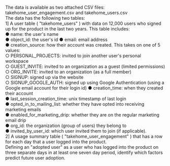 The data is available as two attached CSV files: takehome_user_engagement.csv and takehome_users.csv   
The data has the following two tables:   
1] A user table ( "takehome_users" ) with data on 12,000 users who signed up for the product in the last two years. This table includes:   
  ● name: the user's name   
  ● object_id: the user's id
  ● email: email address   
  ● creation_source: how their account was created. This takes on one of 5 values:   
    ○ PERSONAL_PROJECTS: invited to join another user's personal workspace   
    ○ GUEST_INVITE: invited to an organization as a guest (limited permissions)  
    ○ ORG_INVITE: invited to an organization (as a full member)  
    ○ SIGNUP: signed up via the website  
    ○ SIGNUP_GOOGLE_AUTH: signed up using Google Authentication (using a Google email account for their login id) 
  ● creation_time: when they created their account   
  ● last_session_creation_time: unix timestamp of last login  
  ● opted_in_to_mailing_list: whether they have opted into receiving marketing emails  
  ● enabled_for_marketing_drip: whether they are on the regular marketing email drip  
  ● org_id: the organization (group of users) they belong to  
  ● invited_by_user_id: which user invited them to join (if applicable).  
2] A usage summary table ( "takehome_user_engagement" ) that has a row for each day that a user logged into the product.  
Defining an "adopted user" as a user who has logged into the product on three separate days in at least one seven day period, identify which factors predict future user adoption.  
